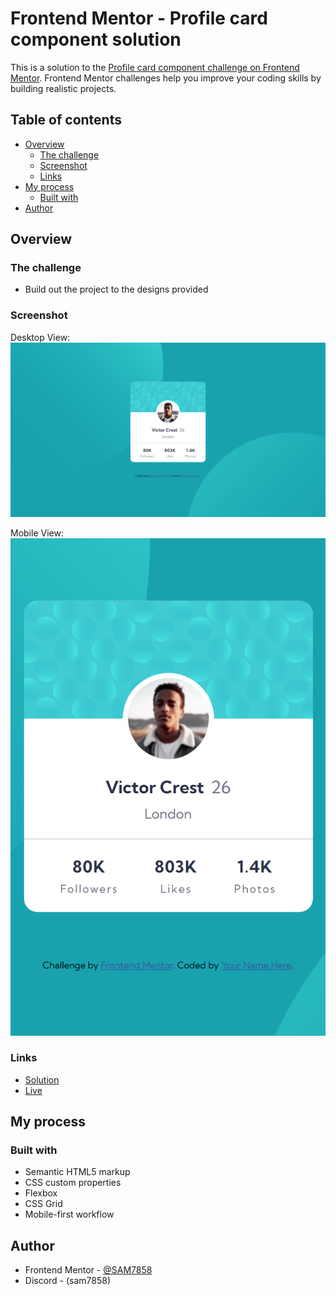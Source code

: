 # Frontend Mentor - Profile card component solution

This is a solution to the [Profile card component challenge on Frontend Mentor](https://www.frontendmentor.io/challenges/profile-card-component-cfArpWshJ). Frontend Mentor challenges help you improve your coding skills by building realistic projects. 

## Table of contents

- [Overview](#overview)
  - [The challenge](#the-challenge)
  - [Screenshot](#screenshot)
  - [Links](#links)
- [My process](#my-process)
  - [Built with](#built-with)
- [Author](#author)


## Overview

### The challenge

- Build out the project to the designs provided

### Screenshot
Desktop View: 
<img src="images/Screen Shot Desktop.png">

Mobile View: 
<img src="images/Screen Shot Mobile.png">

### Links
- <a href="https://github.com/SAM7858/Profile-Card-Component-.git">Solution</a> 
- <a href="https://profile-card-component-main-sam7858.netlify.app/">Live</a>

## My process

### Built with

- Semantic HTML5 markup
- CSS custom properties
- Flexbox
- CSS Grid
- Mobile-first workflow

## Author

- Frontend Mentor - [@SAM7858](https://www.frontendmentor.io/profile/SAM7858)
- Discord - (sam7858)


